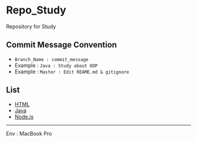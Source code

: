 # Repo_Study
Repository for Study

## Commit Message Convention
* `Branch_Name : commit_message`
* Example : `Java : Study about OOP`
* Example : `Master : Edit REAME.md & gitignore`

## List
* [HTML](./HTML_Study)
* [Java](./Java_Study)
* [Node.js](./Node.js_Study)

-------
Env : MacBook Pro
